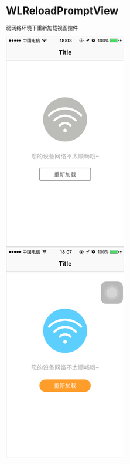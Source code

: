 # WLReloadPromptView
弱网络环境下重新加载视图控件


<img src="images/1.PNG" width="320" style="border:1px solid #ccc" />
<img src="images/2.PNG" width="320" style="border:1px solid #ccc" />
